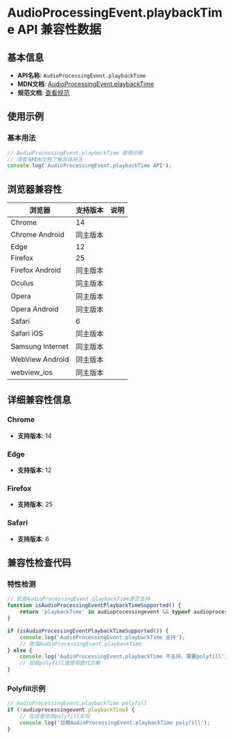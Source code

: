 # AudioProcessingEvent.playbackTime API 兼容性数据

## 基本信息

- **API名称**: `AudioProcessingEvent.playbackTime`
- **MDN文档**: [AudioProcessingEvent.playbackTime](https://developer.mozilla.org/docs/Web/API/AudioProcessingEvent/playbackTime)
- **规范文档**: [查看规范](https://webaudio.github.io/web-audio-api/#dom-audioprocessingevent-playbacktime)

## 使用示例

### 基本用法

```javascript
// AudioProcessingEvent.playbackTime 使用示例
// 请查阅MDN文档了解具体用法
console.log('AudioProcessingEvent.playbackTime API');
```

## 浏览器兼容性

| 浏览器 | 支持版本 | 说明 |
|--------|----------|------|
| Chrome | 14 |  |
| Chrome Android | 同主版本 |  |
| Edge | 12 |  |
| Firefox | 25 |  |
| Firefox Android | 同主版本 |  |
| Oculus | 同主版本 |  |
| Opera | 同主版本 |  |
| Opera Android | 同主版本 |  |
| Safari | 6 |  |
| Safari iOS | 同主版本 |  |
| Samsung Internet | 同主版本 |  |
| WebView Android | 同主版本 |  |
| webview_ios | 同主版本 |  |

## 详细兼容性信息

### Chrome

- **支持版本**: 14

### Edge

- **支持版本**: 12

### Firefox

- **支持版本**: 25

### Safari

- **支持版本**: 6

## 兼容性检查代码

### 特性检测

```javascript
// 检查AudioProcessingEvent.playbackTime是否支持
function isAudioProcessingEventPlaybackTimeSupported() {
    return 'playbackTime' in audioprocessingevent && typeof audioprocessingevent.playbackTime === 'function';
}

if (isAudioProcessingEventPlaybackTimeSupported()) {
    console.log('AudioProcessingEvent.playbackTime 支持');
    // 使用AudioProcessingEvent.playbackTime
} else {
    console.log('AudioProcessingEvent.playbackTime 不支持，需要polyfill');
    // 加载polyfill或使用替代方案
}
```

### Polyfill示例

```javascript
// AudioProcessingEvent.playbackTime polyfill
if (!audioprocessingevent.playbackTime) {
    // 在这里添加polyfill实现
    console.log('加载AudioProcessingEvent.playbackTime polyfill');
}
```

